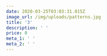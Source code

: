```yaml
---
date: 2020-03-25T03:03:31.015Z
image_url: /img/uploads/patterns.jpg
title: '3'
description: ' '
price: 0
meta_1: ' '
meta_2: ' '
---
```


